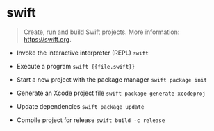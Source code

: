# swift
> Create, run and build Swift projects.
> More information: <https://swift.org>.

- Invoke the interactive interpreter (REPL)
`swift`

- Execute a program
`swift {{file.swift}}`

- Start a new project with the package manager
`swift package init`

- Generate an Xcode project file
`swift package generate-xcodeproj`

- Update dependencies
`swift package update`

- Compile project for release
`swift build -c release`
